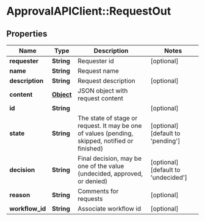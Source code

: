 # ApprovalAPIClient::RequestOut

## Properties
Name | Type | Description | Notes
------------ | ------------- | ------------- | -------------
**requester** | **String** | Requester id | [optional] 
**name** | **String** | Request name | 
**description** | **String** | Request description | [optional] 
**content** | [**Object**](.md) | JSON object with request content | 
**id** | **String** |  | [optional] 
**state** | **String** | The state of stage or request. It may be one of values (pending, skipped, notified or finished) | [optional] [default to &#39;pending&#39;]
**decision** | **String** | Final decision, may be one of the value (undecided, approved, or denied) | [optional] [default to &#39;undecided&#39;]
**reason** | **String** | Comments for requests | [optional] 
**workflow_id** | **String** | Associate workflow id | [optional] 


